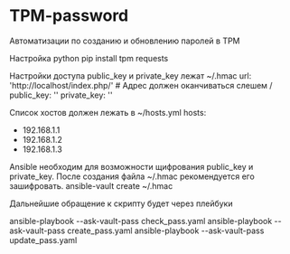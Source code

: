 # TPM-password

Автоматизации по созданию и обновлению паролей в TPM

Настройка python
pip install tpm requests

Настройки доступа public_key  и  private_key  лежат  ~/.hmac
url: 'http://localhost/index.php/' # Адрес должен оканчиваться слешем /
public_key: ''
private_key: ''

Список хостов должен лежать в ~/hosts.yml
hosts:
  - 192.168.1.1
  - 192.168.1.2
  - 192.168.1.3


Ansible  необходим для возможности щифрования public_key и private_key. После создания файла  ~/.hmac  рекомендуется его зашифровать.
ansible-vault create ~/.hmac

Дальнейшие обращение к скрипту будет через плейбуки

ansible-playbook --ask-vault-pass check_pass.yaml
ansible-playbook --ask-vault-pass create_pass.yaml
ansible-playbook --ask-vault-pass update_pass.yaml